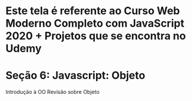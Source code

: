 # Este tela é referente ao Curso Web Moderno Completo com JavaScript 2020 + Projetos que se encontra no Udemy

# Seção 6: Javascript: Objeto
Introdução à OO
Revisão sobre Objeto